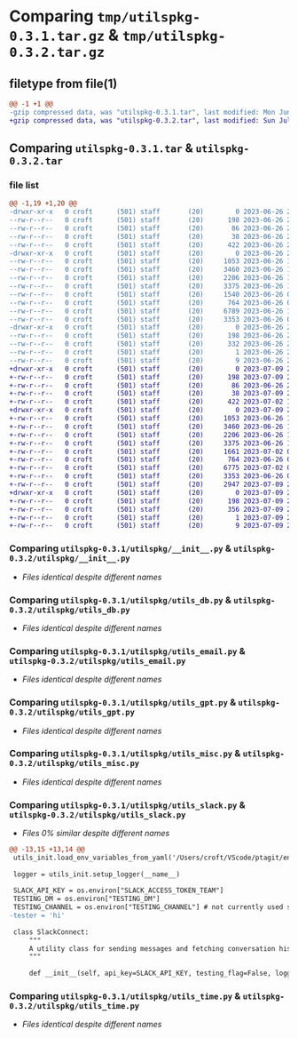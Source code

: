 # Comparing `tmp/utilspkg-0.3.1.tar.gz` & `tmp/utilspkg-0.3.2.tar.gz`

## filetype from file(1)

```diff
@@ -1 +1 @@
-gzip compressed data, was "utilspkg-0.3.1.tar", last modified: Mon Jun 26 21:53:49 2023, max compression
+gzip compressed data, was "utilspkg-0.3.2.tar", last modified: Sun Jul  9 23:44:50 2023, max compression
```

## Comparing `utilspkg-0.3.1.tar` & `utilspkg-0.3.2.tar`

### file list

```diff
@@ -1,19 +1,20 @@
-drwxr-xr-x   0 croft      (501) staff       (20)        0 2023-06-26 21:53:49.038733 utilspkg-0.3.1/
--rw-r--r--   0 croft      (501) staff       (20)      198 2023-06-26 21:53:49.038622 utilspkg-0.3.1/PKG-INFO
--rw-r--r--   0 croft      (501) staff       (20)       86 2023-06-26 21:37:37.000000 utilspkg-0.3.1/pyproject.toml
--rw-r--r--   0 croft      (501) staff       (20)       38 2023-06-26 21:53:49.038775 utilspkg-0.3.1/setup.cfg
--rw-r--r--   0 croft      (501) staff       (20)      422 2023-06-26 21:38:08.000000 utilspkg-0.3.1/setup.py
-drwxr-xr-x   0 croft      (501) staff       (20)        0 2023-06-26 21:53:49.037846 utilspkg-0.3.1/utilspkg/
--rw-r--r--   0 croft      (501) staff       (20)     1053 2023-06-26 19:52:42.000000 utilspkg-0.3.1/utilspkg/__init__.py
--rw-r--r--   0 croft      (501) staff       (20)     3460 2023-06-26 19:52:59.000000 utilspkg-0.3.1/utilspkg/utils_db.py
--rw-r--r--   0 croft      (501) staff       (20)     2206 2023-06-26 19:53:12.000000 utilspkg-0.3.1/utilspkg/utils_email.py
--rw-r--r--   0 croft      (501) staff       (20)     3375 2023-06-26 19:53:16.000000 utilspkg-0.3.1/utilspkg/utils_gpt.py
--rw-r--r--   0 croft      (501) staff       (20)     1540 2023-06-26 01:09:40.000000 utilspkg-0.3.1/utilspkg/utils_init.py
--rw-r--r--   0 croft      (501) staff       (20)      764 2023-06-26 01:09:40.000000 utilspkg-0.3.1/utilspkg/utils_misc.py
--rw-r--r--   0 croft      (501) staff       (20)     6789 2023-06-26 19:09:39.000000 utilspkg-0.3.1/utilspkg/utils_slack.py
--rw-r--r--   0 croft      (501) staff       (20)     3353 2023-06-26 01:09:40.000000 utilspkg-0.3.1/utilspkg/utils_time.py
-drwxr-xr-x   0 croft      (501) staff       (20)        0 2023-06-26 21:53:49.038395 utilspkg-0.3.1/utilspkg.egg-info/
--rw-r--r--   0 croft      (501) staff       (20)      198 2023-06-26 21:53:49.000000 utilspkg-0.3.1/utilspkg.egg-info/PKG-INFO
--rw-r--r--   0 croft      (501) staff       (20)      332 2023-06-26 21:53:49.000000 utilspkg-0.3.1/utilspkg.egg-info/SOURCES.txt
--rw-r--r--   0 croft      (501) staff       (20)        1 2023-06-26 21:53:49.000000 utilspkg-0.3.1/utilspkg.egg-info/dependency_links.txt
--rw-r--r--   0 croft      (501) staff       (20)        9 2023-06-26 21:53:49.000000 utilspkg-0.3.1/utilspkg.egg-info/top_level.txt
+drwxr-xr-x   0 croft      (501) staff       (20)        0 2023-07-09 23:44:50.839333 utilspkg-0.3.2/
+-rw-r--r--   0 croft      (501) staff       (20)      198 2023-07-09 23:44:50.839228 utilspkg-0.3.2/PKG-INFO
+-rw-r--r--   0 croft      (501) staff       (20)       86 2023-06-26 21:37:37.000000 utilspkg-0.3.2/pyproject.toml
+-rw-r--r--   0 croft      (501) staff       (20)       38 2023-07-09 23:44:50.839372 utilspkg-0.3.2/setup.cfg
+-rw-r--r--   0 croft      (501) staff       (20)      422 2023-07-02 14:31:40.000000 utilspkg-0.3.2/setup.py
+drwxr-xr-x   0 croft      (501) staff       (20)        0 2023-07-09 23:44:50.838618 utilspkg-0.3.2/utilspkg/
+-rw-r--r--   0 croft      (501) staff       (20)     1053 2023-06-26 19:52:42.000000 utilspkg-0.3.2/utilspkg/__init__.py
+-rw-r--r--   0 croft      (501) staff       (20)     3460 2023-06-26 19:52:59.000000 utilspkg-0.3.2/utilspkg/utils_db.py
+-rw-r--r--   0 croft      (501) staff       (20)     2206 2023-06-26 19:53:12.000000 utilspkg-0.3.2/utilspkg/utils_email.py
+-rw-r--r--   0 croft      (501) staff       (20)     3375 2023-06-26 19:53:16.000000 utilspkg-0.3.2/utilspkg/utils_gpt.py
+-rw-r--r--   0 croft      (501) staff       (20)     1661 2023-07-02 00:32:38.000000 utilspkg-0.3.2/utilspkg/utils_init.py
+-rw-r--r--   0 croft      (501) staff       (20)      764 2023-06-26 01:09:40.000000 utilspkg-0.3.2/utilspkg/utils_misc.py
+-rw-r--r--   0 croft      (501) staff       (20)     6775 2023-07-02 00:46:04.000000 utilspkg-0.3.2/utilspkg/utils_slack.py
+-rw-r--r--   0 croft      (501) staff       (20)     3353 2023-06-26 01:09:40.000000 utilspkg-0.3.2/utilspkg/utils_time.py
+-rw-r--r--   0 croft      (501) staff       (20)     2947 2023-07-09 23:40:36.000000 utilspkg-0.3.2/utilspkg/utils_times.py
+drwxr-xr-x   0 croft      (501) staff       (20)        0 2023-07-09 23:44:50.839051 utilspkg-0.3.2/utilspkg.egg-info/
+-rw-r--r--   0 croft      (501) staff       (20)      198 2023-07-09 23:44:50.000000 utilspkg-0.3.2/utilspkg.egg-info/PKG-INFO
+-rw-r--r--   0 croft      (501) staff       (20)      356 2023-07-09 23:44:50.000000 utilspkg-0.3.2/utilspkg.egg-info/SOURCES.txt
+-rw-r--r--   0 croft      (501) staff       (20)        1 2023-07-09 23:44:50.000000 utilspkg-0.3.2/utilspkg.egg-info/dependency_links.txt
+-rw-r--r--   0 croft      (501) staff       (20)        9 2023-07-09 23:44:50.000000 utilspkg-0.3.2/utilspkg.egg-info/top_level.txt
```

### Comparing `utilspkg-0.3.1/utilspkg/__init__.py` & `utilspkg-0.3.2/utilspkg/__init__.py`

 * *Files identical despite different names*

### Comparing `utilspkg-0.3.1/utilspkg/utils_db.py` & `utilspkg-0.3.2/utilspkg/utils_db.py`

 * *Files identical despite different names*

### Comparing `utilspkg-0.3.1/utilspkg/utils_email.py` & `utilspkg-0.3.2/utilspkg/utils_email.py`

 * *Files identical despite different names*

### Comparing `utilspkg-0.3.1/utilspkg/utils_gpt.py` & `utilspkg-0.3.2/utilspkg/utils_gpt.py`

 * *Files identical despite different names*

### Comparing `utilspkg-0.3.1/utilspkg/utils_misc.py` & `utilspkg-0.3.2/utilspkg/utils_misc.py`

 * *Files identical despite different names*

### Comparing `utilspkg-0.3.1/utilspkg/utils_slack.py` & `utilspkg-0.3.2/utilspkg/utils_slack.py`

 * *Files 0% similar despite different names*

```diff
@@ -13,15 +13,14 @@
 utils_init.load_env_variables_from_yaml('/Users/croft/VScode/ptagit/env_vars.yaml')
 
 logger = utils_init.setup_logger(__name__)
 
 SLACK_API_KEY = os.environ["SLACK_ACCESS_TOKEN_TEAM"]
 TESTING_DM = os.environ["TESTING_DM"]
 TESTING_CHANNEL = os.environ["TESTING_CHANNEL"] # not currently used since all goes to the DM's "channel"
-tester = 'hi'
 
 class SlackConnect:
     """
     A utility class for sending messages and fetching conversation history from Slack.
     """
 
     def __init__(self, api_key=SLACK_API_KEY, testing_flag=False, logger=None):
```

### Comparing `utilspkg-0.3.1/utilspkg/utils_time.py` & `utilspkg-0.3.2/utilspkg/utils_time.py`

 * *Files identical despite different names*

